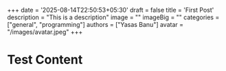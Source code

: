 +++
date = '2025-08-14T22:50:53+05:30'
draft = false
title = 'First Post'
description = "This is a description"
image = ""
imageBig = ""
categories = ["general", "programming"]
authors = ["Yasas Banu"]
avatar = "/images/avatar.jpeg"
+++

# Test Content

